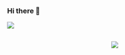 ### Hi there 👋

<img src="https://github-readme-stats.vercel.app/api?username=itsmat&&show_icons=true&title_color=ffffff&icon_color=bb2acf&text_color=daf7dc&bg_color=151555">
</p>

<h2 align="center">
<img src="https://discord.c99.nl/widget/theme-1/452822590583603210.png">
